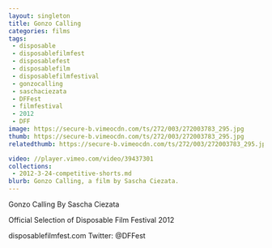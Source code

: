 ```yaml
---
layout: singleton
title: Gonzo Calling
categories: films
tags:
 - disposable
 - disposablefilmfest
 - disposablefest
 - disposablefilm
 - disposablefilmfestival
 - gonzocalling
 - saschaciezata
 - DFFest
 - filmfestival
 - 2012
 - DFF
image: https://secure-b.vimeocdn.com/ts/272/003/272003783_295.jpg
thumb: https://secure-b.vimeocdn.com/ts/272/003/272003783_295.jpg
relatedthumb: https://secure-b.vimeocdn.com/ts/272/003/272003783_295.jpg

video: //player.vimeo.com/video/39437301
collections:
 - 2012-3-24-competitive-shorts.md
blurb: Gonzo Calling, a film by Sascha Ciezata.
---
```


Gonzo Calling
By Sascha Ciezata

Official Selection of Disposable Film Festival 2012

disposablefilmfest.com
Twitter: @DFFest